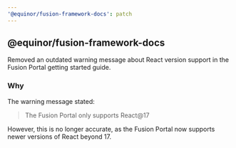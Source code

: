 ```yaml
---
'@equinor/fusion-framework-docs': patch
---
```


## @equinor/fusion-framework-docs

Removed an outdated warning message about React version support in the Fusion Portal getting started guide.

### Why

The warning message stated:

> The Fusion Portal only supports React@17

However, this is no longer accurate, as the Fusion Portal now supports newer versions of React beyond 17.
